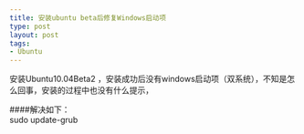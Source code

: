```yaml
---
title: 安装ubuntu beta后修复Windows启动项
type: post
layout: post
tags: 
- Ubuntu
---
```


安装Ubuntu10.04Beta2 ，安装成功后没有windows启动项（双系统），不知是怎么回事，安装的过程中也没有什么提示，

####解决如下：	
			sudo update-grub

